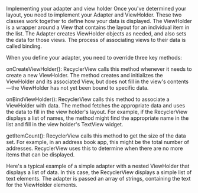 Implementing your adapter and view holder
Once you've determined your layout, you need to implement your Adapter and ViewHolder. These two classes work together to define how your data is displayed. The ViewHolder is a wrapper around a View that contains the layout for an individual item in the list. The Adapter creates ViewHolder objects as needed, and also sets the data for those views. The process of associating views to their data is called binding.

When you define your adapter, you need to override three key methods:

onCreateViewHolder(): RecyclerView calls this method whenever it needs to create a new ViewHolder. The method creates and initializes the ViewHolder and its associated View, but does not fill in the view's contents—the ViewHolder has not yet been bound to specific data.

onBindViewHolder(): RecyclerView calls this method to associate a ViewHolder with data. The method fetches the appropriate data and uses the data to fill in the view holder's layout. For example, if the RecyclerView displays a list of names, the method might find the appropriate name in the list and fill in the view holder's TextView widget.

getItemCount(): RecyclerView calls this method to get the size of the data set. For example, in an address book app, this might be the total number of addresses. RecyclerView uses this to determine when there are no more items that can be displayed.

Here's a typical example of a simple adapter with a nested ViewHolder that displays a list of data. In this case, the RecyclerView displays a simple list of text elements. The adapter is passed an array of strings, containing the text for the ViewHolder elements.